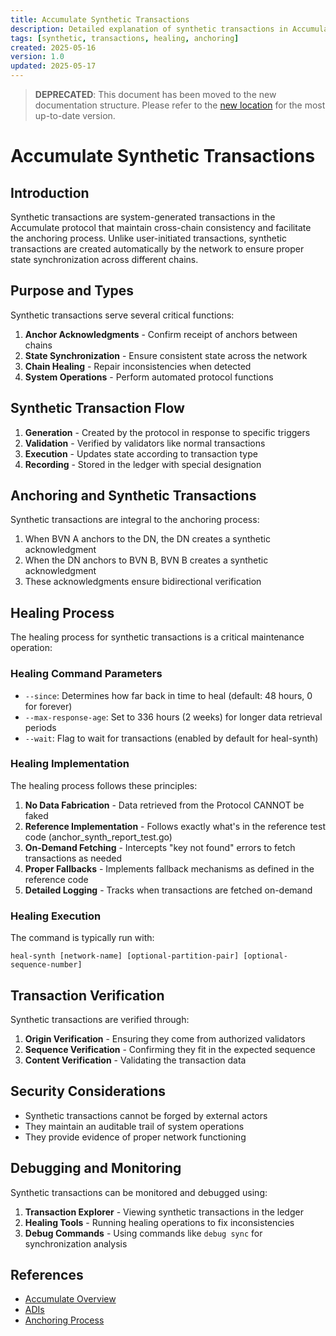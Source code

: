 ```yaml
---
title: Accumulate Synthetic Transactions
description: Detailed explanation of synthetic transactions in Accumulate, their purpose, and healing process
tags: [synthetic, transactions, healing, anchoring]
created: 2025-05-16
version: 1.0
updated: 2025-05-17
---
```


> **DEPRECATED**: This document has been moved to the new documentation structure. Please refer to the [new location](./new_structure/02_architecture/04_synthetic_transactions.md) for the most up-to-date version.

# Accumulate Synthetic Transactions

## Introduction

Synthetic transactions are system-generated transactions in the Accumulate protocol that maintain cross-chain consistency and facilitate the anchoring process. Unlike user-initiated transactions, synthetic transactions are created automatically by the network to ensure proper state synchronization across different chains.

## Purpose and Types

Synthetic transactions serve several critical functions:

1. **Anchor Acknowledgments** - Confirm receipt of anchors between chains
2. **State Synchronization** - Ensure consistent state across the network
3. **Chain Healing** - Repair inconsistencies when detected
4. **System Operations** - Perform automated protocol functions

## Synthetic Transaction Flow

1. **Generation** - Created by the protocol in response to specific triggers
2. **Validation** - Verified by validators like normal transactions
3. **Execution** - Updates state according to transaction type
4. **Recording** - Stored in the ledger with special designation

## Anchoring and Synthetic Transactions

Synthetic transactions are integral to the anchoring process:

1. When BVN A anchors to the DN, the DN creates a synthetic acknowledgment
2. When the DN anchors to BVN B, BVN B creates a synthetic acknowledgment
3. These acknowledgments ensure bidirectional verification

## Healing Process

The healing process for synthetic transactions is a critical maintenance operation:

### Healing Command Parameters

- `--since`: Determines how far back in time to heal (default: 48 hours, 0 for forever)
- `--max-response-age`: Set to 336 hours (2 weeks) for longer data retrieval periods
- `--wait`: Flag to wait for transactions (enabled by default for heal-synth)

### Healing Implementation

The healing process follows these principles:

1. **No Data Fabrication** - Data retrieved from the Protocol CANNOT be faked
2. **Reference Implementation** - Follows exactly what's in the reference test code (anchor_synth_report_test.go)
3. **On-Demand Fetching** - Intercepts "key not found" errors to fetch transactions as needed
4. **Proper Fallbacks** - Implements fallback mechanisms as defined in the reference code
5. **Detailed Logging** - Tracks when transactions are fetched on-demand

### Healing Execution

The command is typically run with:
```
heal-synth [network-name] [optional-partition-pair] [optional-sequence-number]
```

## Transaction Verification

Synthetic transactions are verified through:

1. **Origin Verification** - Ensuring they come from authorized validators
2. **Sequence Verification** - Confirming they fit in the expected sequence
3. **Content Verification** - Validating the transaction data

## Security Considerations

- Synthetic transactions cannot be forged by external actors
- They maintain an auditable trail of system operations
- They provide evidence of proper network functioning

## Debugging and Monitoring

Synthetic transactions can be monitored and debugged using:

1. **Transaction Explorer** - Viewing synthetic transactions in the ledger
2. **Healing Tools** - Running healing operations to fix inconsistencies
3. **Debug Commands** - Using commands like `debug sync` for synchronization analysis

## References

- [Accumulate Overview](01_accumulate_overview.md)
- [ADIs](02_accumulate_digital_identifiers.md)
- [Anchoring Process](03_anchoring_process.md)
